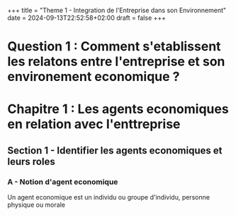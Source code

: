 +++
title = "Theme 1 - Integration de l'Entreprise dans son Environnement"
date = 2024-09-13T22:52:58+02:00
draft = false 
+++

# Question 1 : Comment s'etablissent les relatons entre l'entreprise et son environement economique ?

# Chapitre 1 : Les agents economiques en relation avec l'enttreprise

## Section 1 - Identifier les agents economiques et leurs roles

### A - Notion d'agent economique

Un agent economique est un individu ou groupe d'individu, personne physique ou morale

